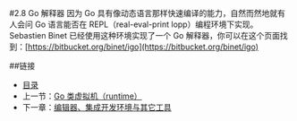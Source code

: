#2.8 Go 解释器
因为 Go 具有像动态语言那样快速编译的能力，自然而然地就有人会问 Go 语言能否在 REPL（real-eval-print lopp）编程环境下实现。Sebastien Binet 已经使用这种环境实现了一个 Go 解释器，你可以在这个页面找到：[https://bitbucket.org/binet/igo](https://bitbucket.org/binet/igo)

##链接
- [目录](directory.md)
- 上一节：[Go 类虚拟机（runtime）](02.7.md)
- 下一章：[编辑器、集成开发环境与其它工具](03.0.md)